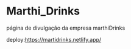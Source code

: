 # Marthi_Drinks
página de divulgação da empresa marthiDrinks

deploy:https://martidrinks.netlify.app/
